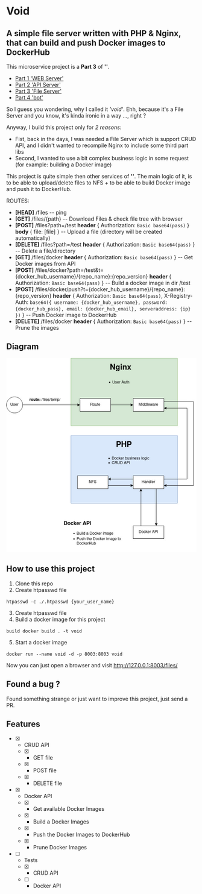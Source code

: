 # Void

## A simple file server written with PHP & Nginx, that can build and push Docker images to DockerHub

This microservice project is a **Part 3** of **''**. 
 * [Part 1 'WEB Server'](https://github.com/YushchenkoAndrew/mortis-grimreaper)
 * [Part 2 'API Server'](https://github.com/YushchenkoAndrew/grape)
 * [Part 3 'File Server'](https://github.com/YushchenkoAndrew/void)
 * [Part 4 'bot'](https://github.com/YushchenkoAndrew/botodachi)

 So I guess you wondering, why I called it *'void'*. Ehh, because it's a File Server and you know, it's kinda ironic in a way ..., right ?

Anyway, I build this project only for *2 reasons*:
* Fist, back in the days, I was needed a File Server which is support CRUD API, and I didn't wanted to recompile Nginx to include some third part libs
* Second, I wanted to use a bit complex business logic in some request (for example: building a Docker image)


This project is quite simple then other services of **''**. The main logic of it, is to be able to upload/delete files to NFS + to be able to build Docker image and push it to DockerHub.

ROUTES:
* **[HEAD]** /files -- ping
* **[GET]** /files/{path} -- Download Files & check file tree with browser 
* **[POST]** /files?path=/test **header** { Authorization: `Basic base64(pass)` }  **body** { file: [file] } -- Upload a file (directory will be created automatically)
* **[DELETE]** /files?path=/test **header** { Authorization: `Basic base64(pass)` } -- Delete a file/directory
* **[GET]** /files/docker  **header** { Authorization: `Basic base64(pass)` } -- Get Docker images from API
* **[POST]** /files/docker?path=/test&t={docker_hub_username}/{repo_name}:{repo_version} **header** { Authorization: `Basic base64(pass)` } -- Build a docker image in dir /test
* **[POST]** /files/docker/push?t={docker_hub_username}/{repo_name}:{repo_version} **header** { Authorization: `Basic base64(pass)`, X-Registry-Auth: `base64({ username: {docker_hub_username}, password: {docker_hub_pass}, email: {docker_hub_email}, serveraddress: {ip} })` } -- Push Docker image to DockerHub
* **[DELETE]** /files/docker **header** { Authorization: `Basic base64(pass)` } -- Prune the images


## Diagram
![Diagram](/img/Void.jpg)

## How to use this project

1. Clone this repo
2. Create htpasswd file
```
htpasswd -c ./.htpasswd {your_user_name}
```
3. Create htpasswd file
4. Build a docker image for this project
```
build docker build . -t void
```
5. Start a docker image
```
docker run --name void -d -p 8003:8003 void
```

Now you can just open a browser and visit http://127.0.0.1:8003/files/

## Found a bug ?
Found something strange or just want to improve this project, just send a PR.

## Features
- [x] - CRUD API
  - [x] - GET file
  - [x] - POST file
  - [x] - DELETE file
- [x] - Docker API
  - [x] - Get available Docker Images
  - [x] - Build a Docker Images
  - [x] - Push the Docker Images to DockerHub
  - [x] - Prune Docker Images
- [ ] - Tests
  - [x] - CRUD API
  - [ ] - Docker API